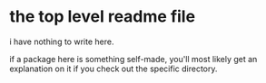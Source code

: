 # the top level readme file

i have nothing to write here.

if a package here is something self-made, you'll most likely get an explanation
on it if you check out the specific directory.
